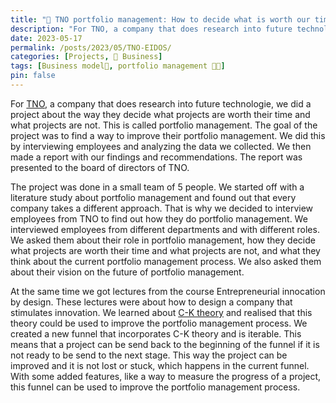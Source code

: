 ```yaml
---
title: "🏢 TNO portfolio management: How to decide what is worth our time?"
description: "For TNO, a company that does research into future technologie, we did a project about the way they decide what projects are worth their time and what projects are not."
date: 2023-05-17
permalink: /posts/2023/05/TNO-EIDOS/
categories: [Projects, 🏢 Business]
tags: [Business model🏢, portfolio management 🧑‍💼]
pin: false
---
```


For [TNO](https://www.tno.nl/en/), a company that does research into future technologie, we did a project about the way they decide what projects are worth their time and what projects are not. This is called portfolio management. The goal of the project was to find a way to improve their portfolio management. We did this by interviewing employees and analyzing the data we collected. We then made a report with our findings and recommendations. The report was presented to the board of directors of TNO.

The project was done in a small team of 5 people. We started off with a literature study about portfolio management and found out that every company takes a different approach. That is why we decided to interview employees from TNO to find out how they do portfolio management. We interviewed employees from different departments and with different roles. We asked them about their role in portfolio management, how they decide what projects are worth their time and what projects are not, and what they think about the current portfolio management process. We also asked them about their vision on the future of portfolio management.

At the same time we got lectures from the course Entrepreneurial innocation by design. These lectures were about how to design a company that stimulates innovation. We learned about [C-K theory](https://en.wikipedia.org/wiki/C-K_theory) and realised that this theory could be used to improve the portfolio management process. We created a new funnel that incorporates C-K theory and is iterable. This means that a project can be send back to the beginning of the funnel if it is not ready to be send to the next stage. This way the project can be improved and it is not lost or stuck, which happens in the current funnel. With some added features, like a way to measure the progress of a project, this funnel can be used to improve the portfolio management process.